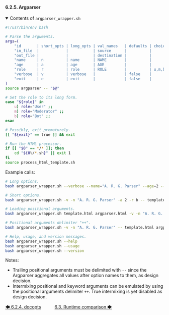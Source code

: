 <!--
###############################################################################
#                                                                             #
# Copyright 2025 Simon Brandt                                                 #
#                                                                             #
# Licensed under the Apache License, Version 2.0 (the "License");             #
# you may not use this file except in compliance with the License.            #
# You may obtain a copy of the License at                                     #
#                                                                             #
#     http://www.apache.org/licenses/LICENSE-2.0                              #
#                                                                             #
# Unless required by applicable law or agreed to in writing, software         #
# distributed under the License is distributed on an "AS IS" BASIS,           #
# WITHOUT WARRANTIES OR CONDITIONS OF ANY KIND, either express or implied.    #
# See the License for the specific language governing permissions and         #
# limitations under the License.                                              #
#                                                                             #
###############################################################################
-->

#### 6.2.5. Argparser

<details open>

<summary>Contents of <code>argparser_wrapper.sh</code></summary>

<!-- <include command="sed '3,28d;/shellcheck/d' ../comparison/argparser_wrapper.sh" lang="bash"> -->
```bash
#!/usr/bin/env bash

# Parse the arguments.
args=(
    "id       | short_opts | long_opts | val_names   | defaults | choices | type | arg_no | arg_group            | help                                                            "
    "in_file  |            |           | source      |          |         | file | 1      | Positional arguments | the template HTML file to fill in                               "
    "out_file |            |           | destination |          |         | file | 1      | Positional arguments | the output HTML file                                            "
    "name     | n          | name      | NAME        |          |         | str  | 1      | Mandatory options    | the name of the homepage's owner                                "
    "age      | a          | age       | AGE         |          |         | uint | 1      | Mandatory options    | the current age of the homepage's owner                         "
    "role     | r          | role      | ROLE        |          | u,m,b   | char | 1      | Mandatory options    | the role of the homepage's owner (u: user, m: moderator, b: bot)"
    "verbose  | v          | verbose   |             | false    |         | bool | 0      | Optional options     | output verbose information                                      "
    "exit     | e          | exit      |             | false    |         | bool | 0      | Optional options     | exit directly after parsing, for runtime assessment             "
)
source argparser -- "$@"

# Set the role to its long form.
case "${role}" in
    u) role="User" ;;
    m) role="Moderator" ;;
    b) role="Bot" ;;
esac

# Possibly, exit prematurely.
[[ "${exit}" == true ]] && exit

# Run the HTML processor.
if [[ "$0" == */* ]]; then
    cd "${0%/*.sh}" || exit 1
fi
source process_html_template.sh
```
<!-- </include> -->

</details>

Example calls:

```bash
# Long options.
bash argparser_wrapper.sh --verbose --name="A. R. G. Parser" --age=2 --role=b -- template.html argparser.html

# Short options.
bash argparser_wrapper.sh -v -n "A. R. G. Parser" -a 2 -r b -- template.html argparser.html

# Leading positional arguments.
bash argparser_wrapper.sh template.html argparser.html -v -n "A. R. G. Parser" -a 2 -r b

# Positional arguments delimiter "++".
bash argparser_wrapper.sh -v -n "A. R. G. Parser" -- template.html argparser.html ++ -a 2 -r b

# Help, usage, and version messages.
bash argparser_wrapper.sh --help
bash argparser_wrapper.sh --usage
bash argparser_wrapper.sh --version
```

Notes:

- Trailing positional arguments must be delimited with `--` since the Argparser aggregates all values after option names to them, as design decision.
- Intermixing positional and keyword arguments can be emulated by using the positional arguments delimiter `++`. True intermixing is yet disabled as design decision.

[&#129092;&nbsp;6.2.4. docopts](docopts.md)
&nbsp;&nbsp;&nbsp;&nbsp;&nbsp;&nbsp;&nbsp;&nbsp;&nbsp;&nbsp;[6.3. Runtime comparison&nbsp;&#129094;](../runtime_comparison.md)
